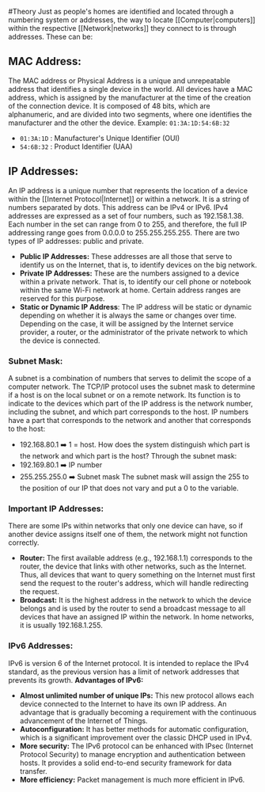 #Theory 
Just as people's homes are identified and located through a numbering system or addresses, the way to locate [[Computer|computers]] within the respective [[Network|networks]] they connect to is through addresses. These can be:
## MAC Address:
The MAC address or Physical Address is a unique and unrepeatable address that identifies a single device in the world. All devices have a MAC address, which is assigned by the manufacturer at the time of the creation of the connection device. It is composed of 48 bits, which are alphanumeric, and are divided into two segments, where one identifies the manufacturer and the other the device.
Example: `01:3A:1D:54:6B:32`
- `01:3A:1D` : Manufacturer's Unique Identifier (OUI)
- `54:6B:32` : Product Identifier (UAA)
## IP Addresses:
An IP address is a unique number that represents the location of a device within the [[Internet Protocol|Internet]] or within a network. It is a string of numbers separated by dots. This address can be IPv4 or IPv6.
IPv4 addresses are expressed as a set of four numbers, such as 192.158.1.38. Each number in the set can range from 0 to 255, and therefore, the full IP addressing range goes from 0.0.0.0 to 255.255.255.255.
There are two types of IP addresses: public and private.
- **Public IP Addresses:** These addresses are all those that serve to identify us on the Internet, that is, to identify devices on the big network.
- **Private IP Addresses:** These are the numbers assigned to a device within a private network. That is, to identify our cell phone or notebook within the same Wi-Fi network at home. Certain address ranges are reserved for this purpose.
- **Static or Dynamic IP Address**: The IP address will be static or dynamic depending on whether it is always the same or changes over time. Depending on the case, it will be assigned by the Internet service provider, a router, or the administrator of the private network to which the device is connected.
### Subnet Mask:
A subnet is a combination of numbers that serves to delimit the scope of a computer network. The TCP/IP protocol uses the subnet mask to determine if a host is on the local subnet or on a remote network. Its function is to indicate to the devices which part of the IP address is the network number, including the subnet, and which part corresponds to the host.
IP numbers have a part that corresponds to the network and another that corresponds to the host: 
* 192.168.80.1 ➡️ 1 = host.
How does the system distinguish which part is the network and which part is the host? Through the subnet mask:  
* 192.169.80.1 ➡️ IP number 
* 255.255.255.0 ➡️ Subnet mask
The subnet mask will assign the 255 to the position of our IP that does not vary and put a 0 to the variable.
### Important IP Addresses:
There are some IPs within networks that only one device can have, so if another device assigns itself one of them, the network might not function correctly.
- **Router:** The first available address (e.g., 192.168.1.1) corresponds to the router, the device that links with other networks, such as the Internet. Thus, all devices that want to query something on the Internet must first send the request to the router's address, which will handle redirecting the request.
- **Broadcast:** It is the highest address in the network to which the device belongs and is used by the router to send a broadcast message to all devices that have an assigned IP within the network. In home networks, it is usually 192.168.1.255.
### IPv6 Addresses:
IPv6 is version 6 of the Internet protocol. It is intended to replace the IPv4 standard, as the previous version has a limit of network addresses that prevents its growth.
**Advantages of IPv6:**
- **Almost unlimited number of unique IPs:** This new protocol allows each device connected to the Internet to have its own IP address. An advantage that is gradually becoming a requirement with the continuous advancement of the Internet of Things.
- **Autoconfiguration:** It has better methods for automatic configuration, which is a significant improvement over the classic DHCP used in IPv4.
- **More security:** The IPv6 protocol can be enhanced with IPsec (Internet Protocol Security) to manage encryption and authentication between hosts. It provides a solid end-to-end security framework for data transfer.
- **More efficiency:** Packet management is much more efficient in IPv6.